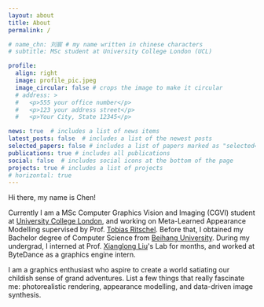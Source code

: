```yaml
---
layout: about
title: About
permalink: /

# name_chn: 刘宸 # my name written in chinese characters
# subtitle: MSc student at University College London (UCL)

profile:
  align: right
  image: profile_pic.jpeg
  image_circular: false # crops the image to make it circular
  # address: >
  #   <p>555 your office number</p>
  #   <p>123 your address street</p>
  #   <p>Your City, State 12345</p>

news: true  # includes a list of news items
latest_posts: false  # includes a list of the newest posts
selected_papers: false # includes a list of papers marked as "selected={true}"
publications: true # includes all publications
social: false  # includes social icons at the bottom of the page
projects: true # includes a list of projects
# horizontal: true
---
```


Hi there, my name is Chen!

Currently I am a MSc Computer Graphics Vision and Imaging (CGVI) student at [University College London](https://www.ucl.ac.uk/), and working on Meta-Learned Appearance Modelling supervised by Prof. [Tobias Ritschel](https://www.homepages.ucl.ac.uk/~ucactri/).
Before that, I obtained my Bachelor degree of Computer Science from [Beihang University](https://ev.buaa.edu.cn/). During my undergrad, I interned at Prof. [Xianglong Liu](https://xlliu-beihang.github.io/)'s Lab for months, and worked at ByteDance as a graphics engine intern.

I am a graphics enthusiast who aspire to create a world satiating our childish sense of grand adventures.
List a few things that really fascinate me: photorealistic rendering, appearance modelling, and data-driven image synthesis.

<!-- TODO: include research interests and the vision. -->
<!-- TODO: the philosophy where my vision comes and which I believe  -->

<!-- Write your biography here. Tell the world about yourself. Link to your favorite [subreddit](http://reddit.com). You can put a picture in, too. The code is already in, just name your picture `prof_pic.jpg` and put it in the `img/` folder.

Put your address / P.O. box / other info right below your picture. You can also disable any of these elements by editing `profile` property of the YAML header of your `_pages/about.md`. Edit `_bibliography/papers.bib` and Jekyll will render your [publications page](/al-folio/publications/) automatically.

Link to your social media connections, too. This theme is set up to use [Font Awesome icons](http://fortawesome.github.io/Font-Awesome/) and [Academicons](https://jpswalsh.github.io/academicons/), like the ones below. Add your Facebook, Twitter, LinkedIn, Google Scholar, or just disable all of them. -->
